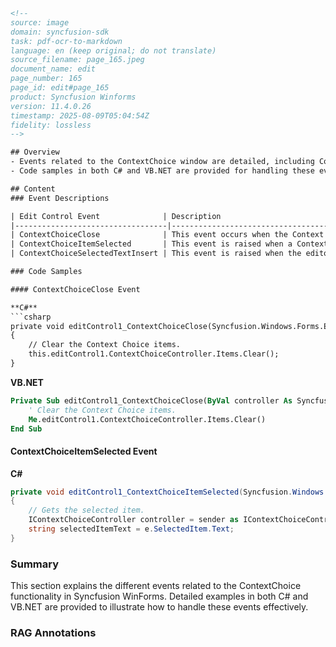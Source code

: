 ```html
<!-- 
source: image
domain: syncfusion-sdk
task: pdf-ocr-to-markdown
language: en (keep original; do not translate)
source_filename: page_165.jpeg
document_name: edit
page_number: 165
page_id: edit#page_165
product: Syncfusion Winforms
version: 11.4.0.26
timestamp: 2025-08-09T05:04:54Z
fidelity: lossless
-->

## Overview
- Events related to the ContextChoice window are detailed, including ContextChoiceClose, ContextChoiceItemSelected, and ContextChoiceSelectedTextInsert.
- Code samples in both C# and VB.NET are provided for handling these events.

## Content
### Event Descriptions

| Edit Control Event              | Description                                                                 |
|----------------------------------|-----------------------------------------------------------------------------|
| ContextChoiceClose              | This event occurs when the Context Choice window has been closed.          |
| ContextChoiceItemSelected       | This event is raised when a Context Choice list item is selected.           |
| ContextChoiceSelectedTextInsert | This event is raised when the editor is about to insert selected Context Choice item to the text. Action can be cancelled. |

### Code Samples

#### ContextChoiceClose Event

**C#**
```csharp
private void editControl1_ContextChoiceClose(Syncfusion.Windows.Forms.Edit.Interfaces.IContextChoiceController controller, System.Windows.Forms.DialogResult dialogresult)
{
    // Clear the Context Choice items.
    this.editControl1.ContextChoiceController.Items.Clear();
}
```

**VB.NET**
```vb
Private Sub editControl1_ContextChoiceClose(ByVal controller As Syncfusion.Windows.Forms.Edit.Interfaces.IContextChoiceController, ByVal dialogresult As System.Windows.Forms.DialogResult) Handles EditControl.ContextChoiceClose
    ' Clear the Context Choice items.
    Me.editControl1.ContextChoiceController.Items.Clear()
End Sub
```

#### ContextChoiceItemSelected Event

**C#**
```csharp
private void editControl1_ContextChoiceItemSelected(Syncfusion.Windows.Forms.Edit.Interfaces.IContextChoiceController sender, Syncfusion.Windows.Forms.Edit.ContextChoiceItemSelectedEventArgs e)
{
    // Gets the selected item.
    IContextChoiceController controller = sender as IContextChoiceController;
    string selectedItemText = e.SelectedItem.Text;
}
```

### Summary

This section explains the different events related to the ContextChoice functionality in Syncfusion WinForms. Detailed examples in both C# and VB.NET are provided to illustrate how to handle these events effectively.

### RAG Annotations
<!-- tags: [winforms, contextchoice, events, csharp, vb.net, syncfusion] keywords: [ContextChoiceClose, ContextChoiceItemSelected, ContextChoiceSelectedTextInsert, code samples, event handling] -->
```